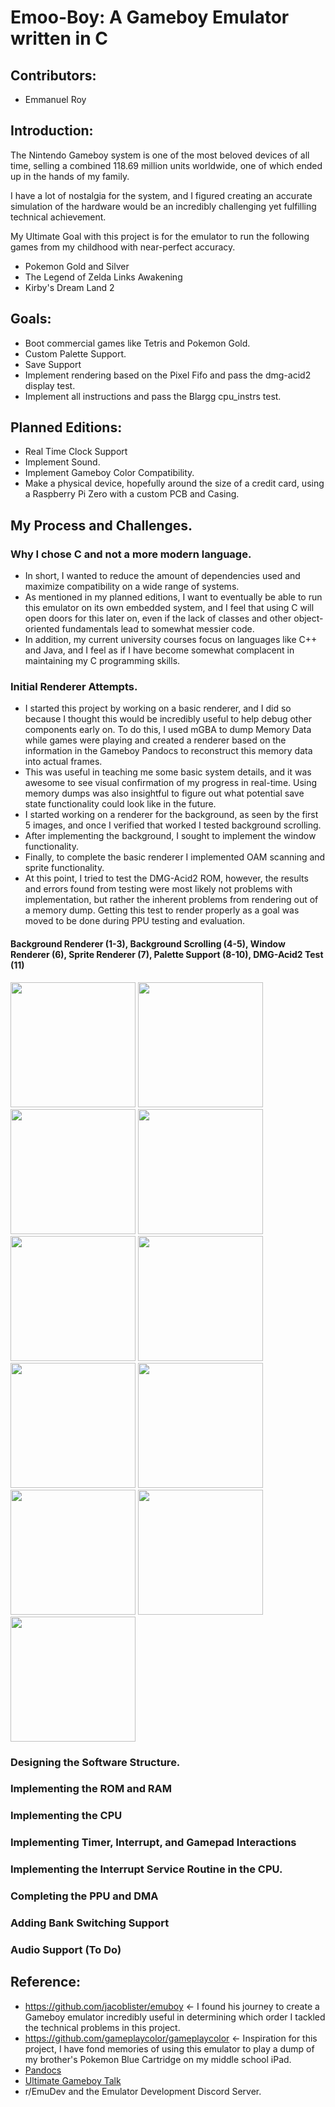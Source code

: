 # Emoo-Boy: A Gameboy Emulator written in C

## Contributors:
  * Emmanuel Roy
    

## Introduction:
The Nintendo Gameboy system is one of the most beloved devices of all time, selling a combined 118.69 million units worldwide, one of which ended up in the hands of my family. 

I have a lot of nostalgia for the system, and I figured creating an accurate simulation of the hardware would be an incredibly challenging yet fulfilling technical achievement.

My Ultimate Goal with this project is for the emulator to run the following games from my childhood with near-perfect accuracy.
* Pokemon Gold and Silver
* The Legend of Zelda Links Awakening
* Kirby's Dream Land 2

## Goals:
  * Boot commercial games like Tetris and Pokemon Gold.
  * Custom Palette Support.
  * Save Support
  * Implement rendering based on the Pixel Fifo and pass the dmg-acid2 display test.
  * Implement all instructions and pass the Blargg cpu_instrs test.

## Planned Editions:
  * Real Time Clock Support
  * Implement Sound.
  * Implement Gameboy Color Compatibility.
  * Make a physical device, hopefully around the size of a credit card, using a Raspberry Pi Zero with a custom PCB and Casing.

## My Process and Challenges.

### Why I chose C and not a more modern language.
 * In short, I wanted to reduce the amount of dependencies used and maximize compatibility on a wide range of systems.
 * As mentioned in my planned editions, I want to eventually be able to run this emulator on its own embedded system, and I feel that using C will open doors for this later on, even if the lack of classes and other object-oriented fundamentals lead to somewhat messier code.
 * In addition, my current university courses focus on languages like C++ and Java, and I feel as if I have become somewhat complacent in maintaining my C programming skills.

### Initial Renderer Attempts.
 * I started this project by working on a basic renderer, and I did so because I thought this would be incredibly useful to help debug other components early on. To do this, I used mGBA to dump Memory Data while games were playing and created a renderer based on the information in the Gameboy Pandocs to reconstruct this memory data into actual frames.
 * This was useful in teaching me some basic system details, and it was awesome to see visual confirmation of my progress in real-time. Using memory dumps was also insightful to figure out what potential save state functionality could look like in the future. 
 * I started working on a renderer for the background, as seen by the first 5 images, and once I verified that worked I tested background scrolling.
 * After implementing the background, I sought to implement the window functionality.
 * Finally, to complete the basic renderer I implemented OAM scanning and sprite functionality.
 * At this point, I tried to test the DMG-Acid2 ROM, however, the results and errors found from testing were most likely not problems with implementation, but rather the inherent problems from rendering out of a memory dump. Getting this test to render properly as a goal was moved to be done during PPU testing and evaluation.

#### Background Renderer (1-3), Background Scrolling (4-5), Window Renderer (6), Sprite Renderer (7), Palette Support (8-10), DMG-Acid2 Test (11)
<img src= "https://github.com/Emmanuel-Roy/Emoo-Boy/assets/54725843/b88b7e96-f4ab-4963-be9f-74e88de82ec8" width="200">
<img src= "https://github.com/Emmanuel-Roy/Emoo-Boy/assets/54725843/21f3ff0b-8fd9-4ebc-9d3f-259d480ec9bd" width="200">
<img src= "https://github.com/Emmanuel-Roy/Emoo-Boy/assets/54725843/7d745293-6f5f-4236-adc6-aa18fda82707" width="200">
<img src= "https://github.com/Emmanuel-Roy/Emoo-Boy/assets/54725843/fd14776d-09b6-4c5f-9d07-fb41d3166ddd" width="200">
<img src= "https://github.com/Emmanuel-Roy/Emoo-Boy/assets/54725843/55fd1cc6-2888-4f58-9a4d-d46c7210a715" width="200">
<img src= "https://github.com/Emmanuel-Roy/Emoo-Boy/assets/54725843/f9ed6ac8-85ef-4395-bc62-1c14d558e0c8" width="200">
<img src= "https://github.com/Emmanuel-Roy/Emoo-Boy/assets/54725843/cfa24ee7-8c58-4fb8-ab51-3542c5ab141e" width="200">
<img src= "https://github.com/Emmanuel-Roy/Emoo-Boy/assets/54725843/f4523e7f-4cda-44f3-adee-4d7f02a424fe" width="200">
<img src= "https://github.com/Emmanuel-Roy/Emoo-Boy/assets/54725843/667a08bb-2f81-42a0-ae47-6d1ab4028812" width="200">
<img src= "https://github.com/Emmanuel-Roy/Emoo-Boy/assets/54725843/786f0790-cb0b-4328-9dda-c0ebaf986f2f" width="200">
<img src= "https://github.com/Emmanuel-Roy/Emoo-Boy/assets/54725843/bfd2302e-87d3-4021-9ca6-f88d95e233c7" width="200">

### Designing the Software Structure.

### Implementing the ROM and RAM

### Implementing the CPU

### Implementing Timer, Interrupt, and Gamepad Interactions

### Implementing the Interrupt Service Routine in the CPU.

### Completing the PPU and DMA

### Adding Bank Switching Support

### Audio Support (To Do)

## Reference:
   * https://github.com/jacoblister/emuboy <- I found his journey to create a Gameboy emulator incredibly useful in determining which order I tackled the technical problems in this project.
   * https://github.com/gameplaycolor/gameplaycolor <- Inspiration for this project, I have fond memories of using this emulator to play a dump of my brother's Pokemon Blue Cartridge on my middle school iPad.
   * [Pandocs](https://gbdev.io/pandocs/)
   * [Ultimate Gameboy Talk](https://www.youtube.com/watch?v=HyzD8pNlpwI)
   * r/EmuDev and the Emulator Development Discord Server.
